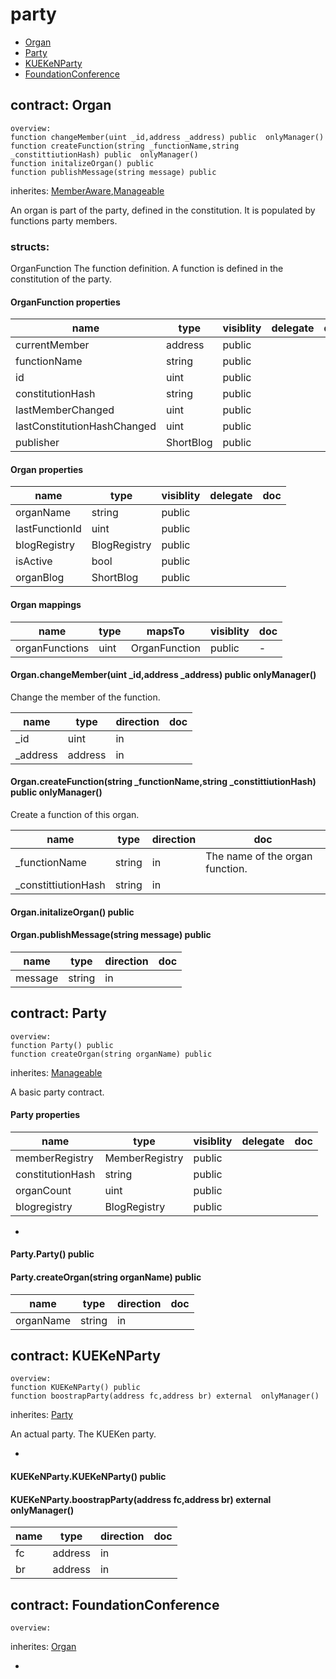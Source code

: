 # party


* [Organ](#contract-organ)
* [Party](#contract-party)
* [KUEKeNParty](#contract-kuekenparty)
* [FoundationConference](#contract-foundationconference)

## contract: Organ

    overview:
	function changeMember(uint _id,address _address) public  onlyManager() 
	function createFunction(string _functionName,string _constittiutionHash) public  onlyManager() 
	function initalizeOrgan() public  
	function publishMessage(string message) public  

inherites: [MemberAware](#contract-memberaware),[Manageable](#contract-manageable)

An organ is part of the party, defined in the constitution.
It is populated by functions party members.



### structs:

OrganFunction
The function definition.
A function is defined in the constitution of the party.



#### OrganFunction properties

name|type|visiblity|delegate|doc
----|----|----|----|----
currentMember|address|public||
functionName|string|public||
id|uint|public||
constitutionHash|string|public||
lastMemberChanged|uint|public||
lastConstitutionHashChanged|uint|public||
publisher|ShortBlog|public||



#### Organ properties

name|type|visiblity|delegate|doc
----|----|----|----|----
organName|string|public||
lastFunctionId|uint|public||
blogRegistry|BlogRegistry|public||
isActive|bool|public||
organBlog|ShortBlog|public||

#### Organ mappings

name|type|mapsTo|visiblity|doc
----|----|----|----|----
organFunctions|uint|OrganFunction|public|-

#### Organ.changeMember(uint _id,address _address) public  onlyManager() 

Change the member of the function.


name|type|direction|doc
----|----|----|----
_id|uint|in|
_address|address|in|

#### Organ.createFunction(string _functionName,string _constittiutionHash) public  onlyManager() 

Create a function of this organ.


name|type|direction|doc
----|----|----|----
_functionName|string|in|The name of the organ function.
_constittiutionHash|string|in|

#### Organ.initalizeOrgan() public  



#### Organ.publishMessage(string message) public  


name|type|direction|doc
----|----|----|----
message|string|in|


## contract: Party

    overview:
	function Party() public  
	function createOrgan(string organName) public  

inherites: [Manageable](#contract-manageable)

A basic party contract.




#### Party properties

name|type|visiblity|delegate|doc
----|----|----|----|----
memberRegistry|MemberRegistry|public||
constitutionHash|string|public||
organCount|uint|public||
blogregistry|BlogRegistry|public||
-

#### Party.Party() public  



#### Party.createOrgan(string organName) public  


name|type|direction|doc
----|----|----|----
organName|string|in|


## contract: KUEKeNParty

    overview:
	function KUEKeNParty() public  
	function boostrapParty(address fc,address br) external  onlyManager() 

inherites: [Party](#contract-party)

An actual party.
The KUEKen party.



-

#### KUEKeNParty.KUEKeNParty() public  



#### KUEKeNParty.boostrapParty(address fc,address br) external  onlyManager() 


name|type|direction|doc
----|----|----|----
fc|address|in|
br|address|in|


## contract: FoundationConference

    overview:

inherites: [Organ](#contract-organ)



-


